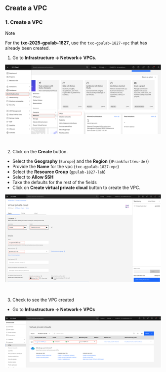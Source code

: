 ## Create a VPC


### 1. Create a VPC 

> [!NOTE]
> For the **txc-2025-gpulab-1827**, use the `txc-gpulab-1827-vpc` that has already been created.

1. Go to **Infrastructure -> Network-> VPCs**. 

![vpcPage](./images/10-VPC-main.png)

<p>&nbsp;</p>

2. Click on the **Create** button.

* Select the **Geography** (`Europe`) and the **Region** ()`Frankfurt(eu-de)`)
* Provide the **Name** for the vpc (`txc-gpulab-1827-vpc`)
* Select the **Resource Group** (`gpulab-1827-lab`)
* Select to **Allow SSH**
* Take the defaults for the rest of the fields
* Click on **Create virtual private cloud** button to create the VPC.

![vpcCreate](./images/10-VPC-create.png)

<p>&nbsp;</p>

3. Check to see the VPC created

* Go to **Infrastructure -> Network-> VPCs**

![labVPCCreated](./images/10-VPC-list.png)

<p>&nbsp;</p>